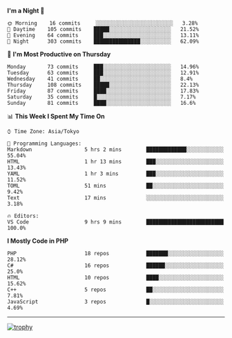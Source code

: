 <!--START_SECTION:waka-->
**I'm a Night 🦉** 

```text
🌞 Morning    16 commits     ░░░░░░░░░░░░░░░░░░░░░░░░░   3.28% 
🌆 Daytime    105 commits    █████░░░░░░░░░░░░░░░░░░░░   21.52% 
🌃 Evening    64 commits     ███░░░░░░░░░░░░░░░░░░░░░░   13.11% 
🌙 Night      303 commits    ███████████████░░░░░░░░░░   62.09%

```
📅 **I'm Most Productive on Thursday** 

```text
Monday       73 commits     ███░░░░░░░░░░░░░░░░░░░░░░   14.96% 
Tuesday      63 commits     ███░░░░░░░░░░░░░░░░░░░░░░   12.91% 
Wednesday    41 commits     ██░░░░░░░░░░░░░░░░░░░░░░░   8.4% 
Thursday     108 commits    █████░░░░░░░░░░░░░░░░░░░░   22.13% 
Friday       87 commits     ████░░░░░░░░░░░░░░░░░░░░░   17.83% 
Saturday     35 commits     █░░░░░░░░░░░░░░░░░░░░░░░░   7.17% 
Sunday       81 commits     ████░░░░░░░░░░░░░░░░░░░░░   16.6%

```


📊 **This Week I Spent My Time On** 

```text
⌚︎ Time Zone: Asia/Tokyo

💬 Programming Languages: 
Markdown                 5 hrs 2 mins        █████████████░░░░░░░░░░░░   55.04% 
HTML                     1 hr 13 mins        ███░░░░░░░░░░░░░░░░░░░░░░   13.43% 
YAML                     1 hr 3 mins         ███░░░░░░░░░░░░░░░░░░░░░░   11.52% 
TOML                     51 mins             ██░░░░░░░░░░░░░░░░░░░░░░░   9.42% 
Text                     17 mins             ░░░░░░░░░░░░░░░░░░░░░░░░░   3.18%

🔥 Editors: 
VS Code                  9 hrs 9 mins        █████████████████████████   100.0%

```

**I Mostly Code in PHP** 

```text
PHP                      18 repos            ███████░░░░░░░░░░░░░░░░░░   28.12% 
C#                       16 repos            ██████░░░░░░░░░░░░░░░░░░░   25.0% 
HTML                     10 repos            ████░░░░░░░░░░░░░░░░░░░░░   15.62% 
C++                      5 repos             ██░░░░░░░░░░░░░░░░░░░░░░░   7.81% 
JavaScript               3 repos             █░░░░░░░░░░░░░░░░░░░░░░░░   4.69%

```



<!--END_SECTION:waka-->

---

[![trophy](https://github-profile-trophy.vercel.app/?username=Slime-hatena&theme=flat&no-bg=true&no-frame=true&column=8)](https://github.com/ryo-ma/github-profile-trophy)

<!--
**Slime-hatena/Slime-hatena** is a ✨ _special_ ✨ repository because its `README.md` (this file) appears on your GitHub profile.

Here are some ideas to get you started:

- 🔭 I’m currently working on ...
- 🌱 I’m currently learning ...
- 👯 I’m looking to collaborate on ...
- 🤔 I’m looking for help with ...
- 💬 Ask me about ...
- 📫 How to reach me: ...
- 😄 Pronouns: ...
- ⚡ Fun fact: ...
-->

